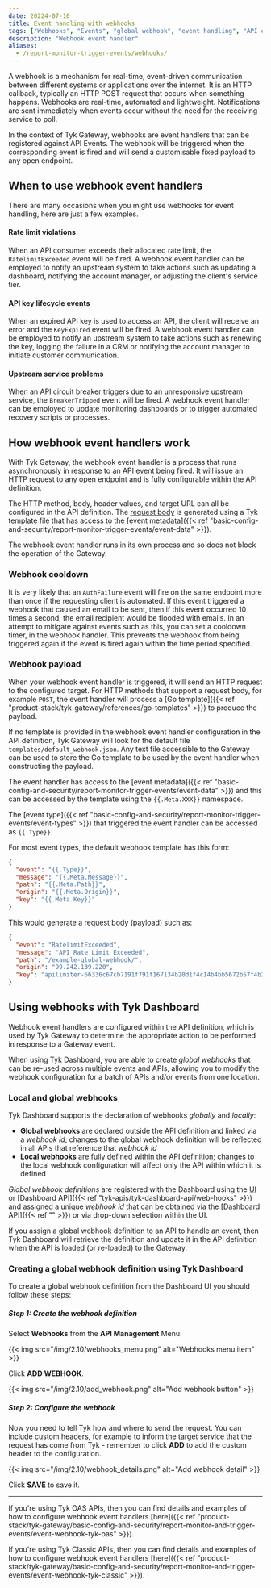 ```yaml
---
date: 20224-07-10
title: Event handling with webhooks
tags: ["Webhooks", "Events", "global webhook", "event handling", "API events"]
description: "Webhook event handler"
aliases:
  - /report-monitor-trigger-events/webhooks/
---
```


A webhook is a mechanism for real-time, event-driven communication between different systems or applications over the internet. It is an HTTP callback, typically an HTTP POST request that occurs when something happens. Webhooks are real-time, automated and lightweight. Notifications are sent immediately when events occur without the need for the receiving service to poll.

In the context of Tyk Gateway, webhooks are event handlers that can be registered against API Events. The webhook will be triggered when the corresponding event is fired and will send a customisable fixed payload to any open endpoint.

## When to use webhook event handlers

There are many occasions when you might use webhooks for event handling, here are just a few examples.

#### Rate limit violations

When an API consumer exceeds their allocated rate limit, the `RatelimitExceeded` event will be fired. A webhook event handler can be employed to notify an upstream system to take actions such as updating a dashboard, notifying the account manager, or adjusting the client's service tier.

#### API key lifecycle events

When an expired API key is used to access an API, the client will receive an error and the `KeyExpired` event will be fired. A webhook event handler can be employed to notify an upstream system to take actions such as renewing the key, logging the failure in a CRM or notifying the account manager to initiate customer communication.

#### Upstream service problems

When an API circuit breaker triggers due to an unresponsive upstream service, the `BreakerTripped` event will be fired. A webhook event handler can be employed to update monitoring dashboards or to trigger automated recovery scripts or processes.

## How webhook event handlers work

With Tyk Gateway, the webhook event handler is a process that runs asynchronously in response to an API event being fired. It will issue an HTTP request to any open endpoint and is fully configurable within the API definition.

The HTTP method, body, header values, and target URL can all be configured in the API definition. The [request body](#webhook-payload) is generated using a Tyk template file that has access to the [event metadata]({{< ref "basic-config-and-security/report-monitor-trigger-events/event-data" >}}).

The webhook event handler runs in its own process and so does not block the operation of the Gateway.

### Webhook cooldown

It is very likely that an `AuthFailure` event will fire on the same endpoint more than once if the requesting client is automated. If this event triggered a webhook that caused an email to be sent, then if this event occurred 10 times a second, the email recipient would be flooded with emails. In an attempt to mitigate against events such as this, you can set a cooldown timer, in the webhook handler. This prevents the webhook from being triggered again if the event is fired again within the time period specified.

### Webhook payload

When your webhook event handler is triggered, it will send an HTTP request to the configured target. For HTTP methods that support a request body, for example `POST`, the event handler will process a [Go template]({{< ref "product-stack/tyk-gateway/references/go-templates" >}}) to produce the payload.

If no template is provided in the webhook event handler configuration in the API definition, Tyk Gateway will look for the default file `templates/default_webhook.json`. Any text file accessible to the Gateway can be used to store the Go template to be used by the event handler when constructing the payload.

The event handler has access to the [event metadata]({{< ref "basic-config-and-security/report-monitor-trigger-events/event-data" >}}) and this can be accessed by the template using the `{{.Meta.XXX}}` namespace.

The [event type]({{< ref "basic-config-and-security/report-monitor-trigger-events/event-types" >}}) that triggered the event handler can be accessed as `{{.Type}}`.

For most event types, the default webhook template has this form:

```json
{
  "event": "{{.Type}}",
  "message": "{{.Meta.Message}}",
  "path": "{{.Meta.Path}}",
  "origin": "{{.Meta.Origin}}",
  "key": "{{.Meta.Key}}"
}
```

This would generate a request body (payload) such as:
```json
{
  "event": "RatelimitExceeded",
  "message": "API Rate Limit Exceeded",
  "path": "/example-global-webhook/",
  "origin": "99.242.139.220",
  "key": "apilimiter-66336c67cb7191f791f167134b20d1f4c14b4bb5672b57f4b2813c86"
}
```

## Using webhooks with Tyk Dashboard

Webhook event handlers are configured within the API definition, which is used by Tyk Gateway to determine the appropriate action to be performed in response to a Gateway event.

When using Tyk Dashboard, you are able to create *global webhooks* that can be re-used across multiple events and APIs, allowing you to modify the webhook configuration for a batch of APIs and/or events from one location.

### Local and global webhooks

Tyk Dashboard supports the declaration of webhooks *globally* and *locally*:
- **Global webhooks** are declared outside the API definition and linked via a *webhook id*; changes to the global webhook definition will be reflected in all APIs that reference that *webhook id*
- **Local webhooks** are fully defined within the API definition; changes to the local webhook configuration will affect only the API within which it is defined

*Global webhook definitions* are registered with the Dashboard using the [UI](#creating-a-global-webhook-definition-using-tyk-dashboard) or [Dashboard API]({{< ref "tyk-apis/tyk-dashboard-api/web-hooks" >}}) and assigned a unique *webhook id* that can be obtained via the [Dashboard API]({{< ref "" >}}) or via drop-down selection within the UI.

If you assign a global webhook definition to an API to handle an event, then Tyk Dashboard will retrieve the definition and update it in the API definition when the API is loaded (or re-loaded) to the Gateway.

### Creating a global webhook definition using Tyk Dashboard

To create a global webhook definition from the Dashboard UI you should follow these steps:

##### Step 1: Create the webhook definition

Select **Webhooks** from the **API Management** Menu:

{{< img src="/img/2.10/webhooks_menu.png" alt="Webhooks menu item" >}}

Click **ADD WEBHOOK**.

{{< img src="/img/2.10/add_webhook.png" alt="Add webhook button" >}}

##### Step 2: Configure the webhook

Now you need to tell Tyk how and where to send the request. You can include custom headers, for example to inform the target service that the request has come from Tyk - remember to click **ADD** to add the custom header to the configuration.

{{< img src="/img/2.10/webhook_details.png" alt="Add webhook detail" >}}

Click **SAVE** to save it.

<hr>

If you're using Tyk OAS APIs, then you can find details and examples of how to configure webhook event handlers [here]({{< ref "product-stack/tyk-gateway/basic-config-and-security/report-monitor-and-trigger-events/event-webhook-tyk-oas" >}}).

If you're using Tyk Classic APIs, then you can find details and examples of how to configure webhook event handlers [here]({{< ref "product-stack/tyk-gateway/basic-config-and-security/report-monitor-and-trigger-events/event-webhook-tyk-classic" >}}).
